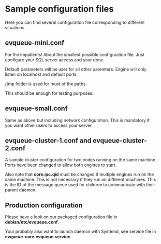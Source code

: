 # Sample configuration files

Here you can find several configuration file corresponding to different situations.

## evqueue-mini.conf

For the impatients! About the smallest possible configuration file. Just configure your SQL server access and your done.

Default parameters will be user for all other paremters. Engine will only listen on localhost and default ports.

/tmp folder is used for must of the paths.

This should be enough for testing purposes.

## evqueue-small.conf

Same as above but including network configuration. This is mandatory if you want other users to access your server.

## evqueue-cluster-1.conf and evqueue-cluster-2.conf

A sample cluster configuration for two nodes running on the same machine. Ports have been changed to allow both engines to start.

Also note that **core.ipc.qid** must be changed if multiple engines run on the same machine. This is not necessary if they run on different machines. This is the ID of the message queue used for children to communicate with their parent daemon.

## Production configuration

Please have a look on our packaged configuration file in **debian/etc/evqueue.conf**.

Your probably also want to launch daemon with Systemd, see service file in **evqueue-core.evqueue.service**.
